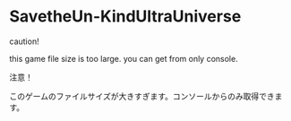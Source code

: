 # SavetheUn-KindUltraUniverse

caution!

this game file size is too large.
you can get from only console.

注意！

このゲームのファイルサイズが大きすぎます。コンソールからのみ取得できます。

